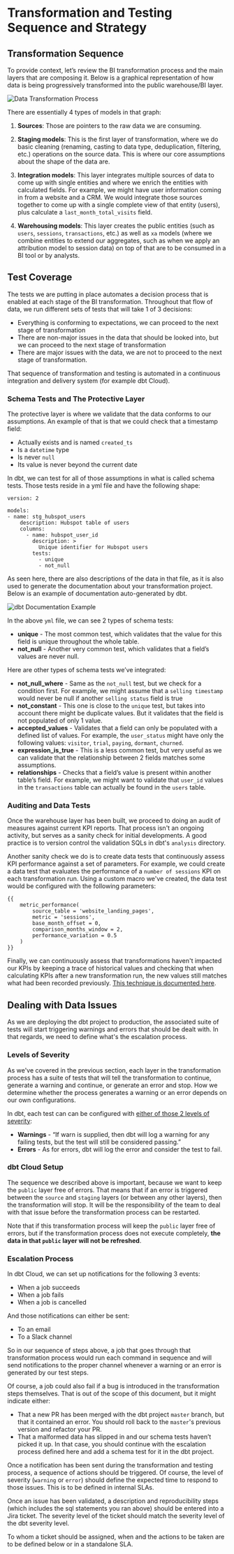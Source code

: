 # Transformation and Testing Sequence and Strategy

## Transformation Sequence

To provide context, let’s review the BI transformation process and the main layers that are composing it. Below is a graphical representation of how data is being progressively transformed into the public warehouse/BI layer.

![Data Transformation Process](images/data_transformation_and_testing_sequence.jpg)

There are essentially 4 types of models in that graph:

1. **Sources**: Those are pointers to the raw data we are consuming.

2. **Staging models**: This is the first layer of transformation, where we do basic cleaning (renaming, casting to data type, deduplication, filtering, etc.) operations on the source data. This is where our core assumptions about the shape of the data are.

3. **Integration models**: This layer integrates multiple sources of data to come up with single entities and where we enrich the entities with calculated fields. For example, we might have user information coming in from a website and a CRM. We would integrate those sources together to come up with a single complete view of that entity (users), plus calculate a `last_month_total_visits` field.

4. **Warehousing models**: This layer creates the public entities (such as `users`, `sessions`, `transactions`, etc.) as well as `xa` models (where we combine entities to extend our aggregates, such as when we apply an attribution model to session data) on top of that are to be consumed in a BI tool or by analysts.


## Test Coverage

The tests we are putting in place automates a decision process that is enabled at each stage of the BI transformation. Throughout that flow of data, we run different sets of tests that will take 1 of 3 decisions:

- Everything is conforming to expectations, we can proceed to the next stage of transformation
- There are non-major issues in the data that should be looked into, but we can proceed to the next stage of transformation
- There are major issues with the data, we are not to proceed to the next stage of transformation.

That sequence of transformation and testing is automated in a continuous integration and delivery system (for example dbt Cloud).


### Schema Tests and The Protective Layer

The protective layer  is where we validate that the data conforms to our assumptions. An example of that is that we could check that a timestamp field:

- Actually exists and is named `created_ts`
- Is a `datetime` type
- Is never `null`
- Its value is never beyond the current date

In dbt, we can test for all of those assumptions in what is called schema tests. Those tests reside in a yml file and have the following shape:

```
version: 2

models:
- name: stg_hubspot_users
    description: Hubspot table of users
    columns:
      - name: hubspot_user_id
        description: >
          Unique identifier for Hubspot users
        tests:
          - unique
          - not_null
```

As seen here, there are also descriptions of the data in that file, as it is also used to generate the documentation about your transformation project. Below is an example of documentation auto-generated by dbt.

![dbt Documentation Example](images/dbt-docs-screenshot.png)

In the above `yml` file, we can see 2 types of schema tests:

- **unique** - The most common test, which validates that the value for this field is unique throughout the whole table.
- **not_null** - Another very common test, which validates that a field’s values are never null.

Here are other types of schema tests we’ve integrated:

- **not_null_where** - Same as the `not_null` test, but we check for a condition first. For example, we might assume that a `selling timestamp` would never be null if another `selling status` field is true
- **not_constant** - This one is close to the `unique` test, but takes into account there might be duplicate values. But it validates that the field is not populated of only 1 value.
- **accepted_values** - Validates that a field can only be populated with a defined list of values. For example, the `user_status` might have only the following values: `visitor`, `trial`, `paying`, `dormant`, `churned`.
- **expression_is_true** - This is a less common test, but very useful as we can validate that the relationship between 2 fields matches some assumptions.
- **relationships** - Checks that a field’s value is present within another table’s field. For example, we might want to validate that `user_id` values in the `transactions` table can actually be found in the `users` table.


### Auditing and Data Tests

Once the warehouse layer has been built, we proceed to doing an audit of measures against current KPI reports. That process isn't an ongoing activity, but serves as a sanity check for initial developments. A good practice is to version control the validation SQLs in dbt's `analysis` directory. 

Another sanity check we do is to create data tests that continuously assess KPI performance against a set of parameters. For example, we could create a data test that evaluates the performance of a `number of sessions` KPI on each transformation run. Using a custom macro we've created, the data test would be configured with the following parameters:

```
{{ 
    metric_performance(
        source_table = 'website_landing_pages', 
        metric = 'sessions',
        base_month_offset = 0,
        comparison_months_window = 2,
        performance_variation = 0.5
    )
}}
```

Finally, we can continuously assess that transformations haven't impacted our KPIs by keeping a trace of historical values and checking that when calculating KPIs after a new transformation run, the new values still matches what had been recorded previously. [This technique is documented here](https://discourse.getdbt.com/t/build-snapshot-based-tests-to-detect-regressions-in-historic-data/1478).


## Dealing with Data Issues

As we are deploying the dbt project to production, the associated suite of tests will start triggering warnings and errors that should be dealt with. In that regards, we need to define what's the escalation process.

### Levels of Severity

As we've covered in the previous section, each layer in the transformation process has a suite of tests that will tell the transformation to continue, generate a warning and continue, or generate an error and stop. How we determine whether the process generates a warning or an error depends on our own configurations.

In dbt, each test can can be configured with [either of those 2 levels of severity](https://docs.getdbt.com/reference/resource-properties/tests/#severity):

- **Warnings** - “If warn is supplied, then dbt will log a warning for any failing tests, but the test will still be considered passing.”
- **Errors** - As for errors, dbt will log the error and consider the test to fail.


### dbt Cloud Setup

The sequence we described above is important, because we want to keep the `public` layer free of errors. That means that if an error is triggered between the `source` and `staging` layers (or between any other layers), then the transformation will stop. It will be the responsibility of the team to deal with that issue before the transformation process can be restarted.

Note that if this transformation process will keep the `public` layer free of errors, but if the transformation process does not execute completely, **the data in that `public` layer will not be refreshed**.


### Escalation Process

In dbt Cloud, we can set up notifications for the following 3 events:

- When a job succeeds
- When a job fails
- When a job is cancelled

And those notifications can either be sent:

- To an email
- To a Slack channel

So in our sequence of steps above, a job that goes through that transformation process would run each command in sequence and will send notifications to the proper channel whenever a warning or an error is generated by our test steps.

Of course, a job could also fail if a bug is introduced in the transformation steps themselves. That is out of the scope of this document, but it might indicate either:

- That a new PR has been merged with the dbt project `master` branch, but that it contained an error. You should roll back to the `master`'s previous version and refactor your PR.
- That a malformed data has slipped in and our schema tests haven’t picked it up. In that case, you should continue with the escalation process defined here and add a schema test for it in the dbt project.

Once a notification has been sent during the transformation and testing process, a sequence of actions should be triggered. Of course, the level of severity (`warning` or `error`) should define the expected time to respond to those issues. This is to be defined in internal SLAs.

Once an issue has been validated, a description and reproducibility steps (which includes the sql statements you ran above) should be entered into a Jira ticket. The severity level of the ticket should match the severity level of the dbt severity level.

To whom a ticket should be assigned, when and the actions to be taken are to be defined below or in a standalone SLA.